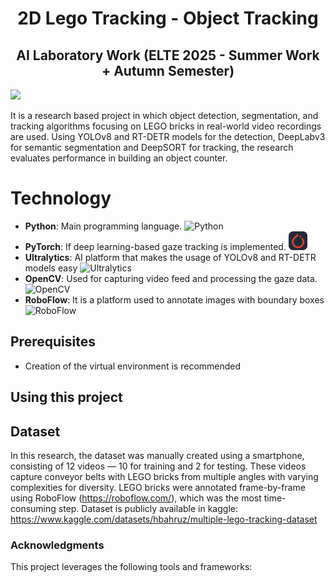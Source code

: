 <div align="center">
   <h1>2D Lego Tracking - Object Tracking</h1>
   <h2>AI Laboratory Work (ELTE 2025 - Summer Work + Autumn Semester)</h2>
</div>
<img src = "https://eduscope.me/storage/app/media/pages/affiliated%20universities/LOGOS/ELTE.jpg">

It is a research based project in which object detection, segmentation, and tracking algorithms focusing on LEGO bricks in real-world video recordings are used. Using YOLOv8 and RT-DETR models for the detection, DeepLabv3 for semantic segmentation and DeepSORT for tracking, the research evaluates performance in building an object counter. 

# Technology
- **Python**: Main programming language. ![Python](https://img.shields.io/badge/Python-3776AB?style=for-the-badge&logo=python&logoColor=white)
- **PyTorch**: If deep learning-based gaze tracking is implemented. <img src="https://github.com/tandpfun/skill-icons/blob/main/icons/PyTorch-Dark.svg" alt="PyTorch" width="30" />
- **Ultralytics**: AI platform that makes the usage of YOLOv8 and RT-DETR models easy <img src="https://encrypted-tbn0.gstatic.com/images?q=tbn:ANd9GcTSDfTFONBFO8j91aS1lQPb9jfARtTFP1B82Q&s" alt="Ultralytics" width="50" />
- **OpenCV**: Used for capturing video feed and processing the gaze data. <img src="https://github.com/tandpfun/skill-icons/blob/main/icons/OpenCV-Dark.svg" alt="OpenCV" width="30" />
- **RoboFlow**: It is a platform used to annotate images with boundary boxes <img src = "https://d7umqicpi7263.cloudfront.net/img/product/8305253e-2066-4396-9e9a-f0f9b97e75b9.png" alt = "RoboFlow" width = "50"/>

## Prerequisites
- Creation of the virtual environment is recommended


## Using this project

## Dataset
In this research, the dataset was manually created using a smartphone, consisting of 12 videos — 10 for training and 2 for testing. These videos capture conveyor belts with LEGO bricks from multiple angles with varying complexities for diversity. LEGO bricks were annotated frame-by-frame using RoboFlow (https://roboflow.com/), which was the most time-consuming step. Dataset is publicly available in kaggle: https://www.kaggle.com/datasets/hbahruz/multiple-lego-tracking-dataset

### Acknowledgments
This project leverages the following tools and frameworks:

